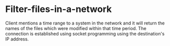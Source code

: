 # Filter-files-in-a-network
Client mentions a time range to a system in the network and it will return the names of the files which were modified within that time period.
The connection is established using socket programming using the destination's IP address.
